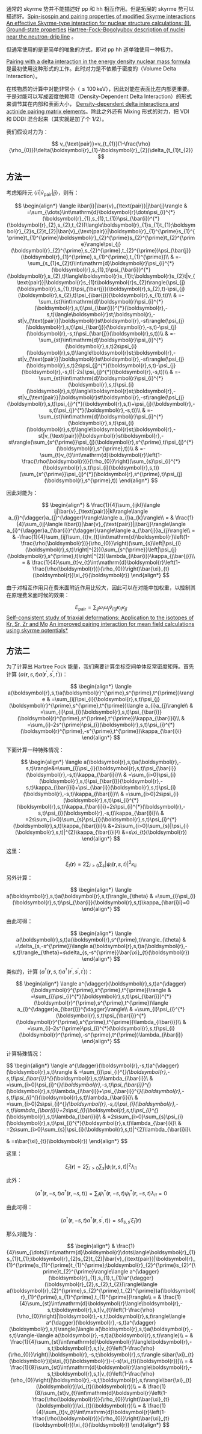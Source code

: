通常的 skyrme 势并不能描述好 pp 和 hh 相互作用。但是拓展的 skyrme 势可以描述好。[Spin-isospin and pairing properties of modified Skyrme interactions](zotero://select/items/@vangiaiSpinisospinPairingProperties1981) [An effective Skyrme-type interaction for nuclear structure calculations: (I). Ground-state properties](zotero://select/items/@waroquierEffectiveSkyrmetypeInteraction1983) [Hartree-Fock-Bogolyubov description of nuclei near the neutron-drip line](zotero://select/items/@dobaczewskiHartreeFockBogolyubovDescriptionNuclei1984) 。

但通常使用的是更简单的唯象的方式，即对 pp hh 道单独使用一种核力。

[Pairing with a delta interaction in the energy density nuclear mass formula](zotero://select/items/@tondeurPairingDeltaInteraction1979) 是最初使用这种形式的工作。此时对力是不依赖于密度的（Volume Delta Interaction）。

在核物质的计算中对能非常小（$\leq 100\,\text{keV}$），因此对能在表面比在内部更重要。于是对能可以写成密度依赖项（Density-Dependent Delta Interaction）的形式来调节其在内部和表面大小， [Density-dependent delta interactions and actinide pairing matrix elements](zotero://select/items/@chasmanDensitydependentDeltaInteractions1976)。除此之外还有 Mixing 形式的对力，把 VDI 和 DDDI 混合起来（其实就是加了个 $1/2$）。

我们假设对力为：

$$
v_{\text{pair}}=v_{t_{1}}(1-\frac{\rho}{\rho_{0}})\delta(\boldsymbol{r}_{1}-\boldsymbol{r}_{2})\delta_{t_{1}t_{2}}
$$

## 方法一

考虑矩阵元 $\langle i\bar{i}|\bar{v}_{\text{pair}}|j\bar{j}\rangle$，则有：

$$
\begin{align*}
\langle i\bar{i}|\bar{v}_{\text{pair}}|j\bar{j}\rangle & =\sum_{\dots}\int\mathrm{d}\boldsymbol{r}\dots\psi_{i}^{*}(\boldsymbol{r}_{1},s_{1},t_{1})\psi_{\bar{i}}^{*}(\boldsymbol{r}_{2},s_{2},t_{2})\langle\boldsymbol{r}_{1}s_{1}t_{1};\boldsymbol{r}_{2}s_{2}t_{2}|\bar{v}_{\text{pair}}|\boldsymbol{r}_{1}^{\prime}s_{1}^{\prime}t_{1}^{\prime}\boldsymbol{r}_{2}^{\prime}s_{2}^{\prime}t_{2}^{\prime}\rangle\psi_{j}(\boldsymbol{r}_{2}^{\prime},s_{2}^{\prime},t_{2}^{\prime})\psi_{\bar{j}}(\boldsymbol{r}_{1}^{\prime},s_{1}^{\prime},t_{1}^{\prime})\\
 & =-\sum_{s_{1}s_{2}t}\int\mathrm{d}\boldsymbol{r}\psi_{i}^{*}(\boldsymbol{r},s_{1},t)\psi_{\bar{i}}^{*}(\boldsymbol{r},s_{2},t)\langle\boldsymbol{r}s_{1}t;\boldsymbol{r}s_{2}t|v_{\text{pair}}|\boldsymbol{r}s_{1}t\boldsymbol{r}s_{2}t\rangle(\psi_{j}(\boldsymbol{r},s_{1},t)\psi_{\bar{j}}(\boldsymbol{r},s_{2},t)-\psi_{j}(\boldsymbol{r},s_{2},t)\psi_{\bar{j}}(\boldsymbol{r},s_{1},t))\\
 & =-\sum_{st}\int\mathrm{d}\boldsymbol{r}\psi_{i}^{*}(\boldsymbol{r},s,t)\psi_{\bar{i}}^{*}(\boldsymbol{r},-s,t)\langle\boldsymbol{r}st;\boldsymbol{r},-st|v_{\text{pair}}|\boldsymbol{r}st\boldsymbol{r},-st\rangle(\psi_{j}(\boldsymbol{r},s,t)\psi_{\bar{j}}(\boldsymbol{r},-s,t)-\psi_{j}(\boldsymbol{r},-s,t)\psi_{\bar{j}}(\boldsymbol{r},s,t))\\
 & =-\sum_{st}\int\mathrm{d}\boldsymbol{r}\psi_{i}^{*}(\boldsymbol{r},s,t)2s\psi_{i}(\boldsymbol{r},s,t)\langle\boldsymbol{r}st;\boldsymbol{r},-st|v_{\text{pair}}|\boldsymbol{r}st\boldsymbol{r},-st\rangle(\psi_{j}(\boldsymbol{r},s,t)2s\psi_{j}^{*}(\boldsymbol{r},s,t)-\psi_{j}(\boldsymbol{r},-s,t)(-2s)\psi_{j}^{*}(\boldsymbol{r},-s,t))\\
 & =-\sum_{st}\int\mathrm{d}\boldsymbol{r}\psi_{i}^{*}(\boldsymbol{r},s,t)\psi_{i}(\boldsymbol{r},s,t)\langle\boldsymbol{r}st;\boldsymbol{r},-st|v_{\text{pair}}|\boldsymbol{r}st\boldsymbol{r},-st\rangle(\psi_{j}(\boldsymbol{r},s,t)\psi_{j}^{*}(\boldsymbol{r},s,t)+\psi_{j}(\boldsymbol{r},-s,t)\psi_{j}^{*}(\boldsymbol{r},-s,t))\\
 & =-\sum_{st}\int\mathrm{d}\boldsymbol{r}\psi_{i}^{*}(\boldsymbol{r},s,t)\psi_{i}(\boldsymbol{r},s,t)\langle\boldsymbol{r}st;\boldsymbol{r},-st|v_{\text{pair}}|\boldsymbol{r}st\boldsymbol{r},-st\rangle(\sum_{s^{\prime}}\psi_{j}(\boldsymbol{r},s^{\prime},t)\psi_{j}^{*}(\boldsymbol{r},s^{\prime},t))\\
 & =-\sum_{t}v_{t}\int\mathrm{d}\boldsymbol{r}\left(1-\frac{\rho(\boldsymbol{r})}{\rho_{0}}\right)(\sum_{s}\psi_{i}^{*}(\boldsymbol{r},s,t)\psi_{i}(\boldsymbol{r},s,t))(\sum_{s^{\prime}}\psi_{j}^{*}(\boldsymbol{r},s^{\prime},t)\psi_{j}(\boldsymbol{r},s^{\prime},t))
\end{align*}
$$

因此对能为：

$$
\begin{align*}
 & \frac{1}{4}\sum_{ijkl}\langle ij|\bar{v}_{\text{pair}}|kl\rangle\langle a_{i}^{\dagger}a_{j}^{\dagger}\rangle\langle a_{l}a_{k}\rangle\\
= & \frac{1}{4}\sum_{ij}\langle i\bar{i}|\bar{v}_{\text{pair}}|j\bar{j}\rangle\langle a_{i}^{\dagger}a_{\bar{i}}^{\dagger}\rangle\langle a_{\bar{j}}a_{j}\rangle\\
= & -\frac{1}{4}\sum_{ij}\sum_{t}v_{t}\int\mathrm{d}\boldsymbol{r}\left(1-\frac{\rho(\boldsymbol{r})}{\rho_{0}}\right)(\sum_{s}\left|\psi_{i}(\boldsymbol{r},s,t)\right|^{2})(\sum_{s^{\prime}}\left|\psi_{j}(\boldsymbol{r},s^{\prime},t)\right|^{2})\lambda_{i\bar{i}}\kappa_{j\bar{j}}\\
= & \frac{1}{4}\sum_{t}v_{t}\int\mathrm{d}\boldsymbol{r}\left(1-\frac{\rho(\boldsymbol{r})}{\rho_{0}}\right)\bar{\xi}_{t}(\boldsymbol{r})\xi_{t}(\boldsymbol{r})
\end{align*}
$$

由于对相互作用只在费米面附近作用比较大，因此可以在对能中加权重，以控制其在原理费米面时候的效果：

$$
E_{\text{pair}}=\sum_{ij}\omega_{i}\omega_{j}\bar{v}_{i\bar{i}j\bar{j}}\kappa_{i\bar{i}}\kappa_{j\bar{j}}
$$
[Self-consistent study of triaxial deformations: Application to the isotopes of Kr, Sr, Zr and Mo](zotero://select/items/@boncheSelfconsistentStudyTriaxial1985) 
[An improved pairing interaction for mean field calculations using skyrme potentials*](zotero://select/items/@kriegerImprovedPairingInteraction1990)

## 方法二

为了计算出 Hartree Fock 能量，我们需要计算坐标空间单体反常密度矩阵。首先计算 $\langle a (\boldsymbol{r}, s, t) a (\boldsymbol{r}^{\prime}, s^{\prime}, t^{\prime})\rangle$：

$$
\begin{align*}
\langle a(\boldsymbol{r},s,t)a(\boldsymbol{r}^{\prime},s^{\prime},t^{\prime})\rangle & =\sum_{ij}\psi_{i}(\boldsymbol{r},s,t)\psi_{j}(\boldsymbol{r}^{\prime},s^{\prime},t^{\prime})\langle a_{i}a_{j}\rangle\\
 & =\sum_{i}\psi_{i}(\boldsymbol{r},s,t)\psi_{\bar{i}}(\boldsymbol{r}^{\prime},s^{\prime},t^{\prime})\kappa_{\bar{i}i}\\
 & =\sum_{i}-2s^{\prime}\psi_{i}(\boldsymbol{r},s,t)\psi_{i}^{*}(\boldsymbol{r}^{\prime},-s^{\prime},t^{\prime})\kappa_{\bar{i}i}
\end{align*}
$$

下面计算一种特殊情况：

$$
\begin{align*}
 \langle a(\boldsymbol{r},s,t)a(\boldsymbol{r},-s,t)\rangle&=\sum_{i}\psi_{i}(\boldsymbol{r},s,t)\psi_{\bar{i}}(\boldsymbol{r},-s,t)\kappa_{\bar{i}i}\\
 & =\sum_{i>0}\psi_{i}(\boldsymbol{r},s,t)\psi_{\bar{i}}(\boldsymbol{r},-s,t)\kappa_{\bar{i}i}+\psi_{\bar{i}}(\boldsymbol{r},s,t)\psi_{i}(\boldsymbol{r},-s,t)\kappa_{i\bar{i}}\\
 & =\sum_{i>0}2s\psi_{i}(\boldsymbol{r},s,t)\psi_{i}^{*}(\boldsymbol{r},s,t)\kappa_{\bar{i}i}+2s\psi_{i}^{*}(\boldsymbol{r},-s,t)\psi_{i}(\boldsymbol{r},-s,t)\kappa_{\bar{i}i}\\
 & =2s\sum_{i>0}\sum_{s}\psi_{i}(\boldsymbol{r},s,t)\psi_{i}^{*}(\boldsymbol{r},s,t)\kappa_{\bar{i}i}\\
&=2s\sum_{i>0}\sum_{s}|\psi_{i}(\boldsymbol{r},s,t)|^{2}\kappa_{\bar{i}i}\\
&=s\xi_{t}(\boldsymbol{r})
\end{align*}
$$

这里：

$$
\xi_{t}(\boldsymbol{r})=2\sum_{i>0}\sum_{s}|\psi_{i}(\boldsymbol{r},s,t)|^{2}\kappa_{\bar{i}i}
$$

另外计算：

$$
\begin{align*}
\langle a(\boldsymbol{r},s,t)a(\boldsymbol{r},s,t)\rangle_{\theta} & =\sum_{i}\psi_{i}(\boldsymbol{r},s,t)\psi_{\bar{i}}(\boldsymbol{r},s,t)\kappa_{\bar{i}i}=0
\end{align*}
$$

由此可得：

$$
\begin{align*}
\langle a(\boldsymbol{r},s,t)a(\boldsymbol{r},s^{\prime},t)\rangle_{\theta} & =\delta_{s,-s^{\prime}}\langle a(\boldsymbol{r},s,t)a(\boldsymbol{r},-s,t)\rangle_{\theta}=s\delta_{s,-s^{\prime}}\bar{\xi}_{t}(\boldsymbol{r})
\end{align*}
$$

类似的，计算 $\langle a^{\dagger}(\boldsymbol{r}, s, t) a^{\dagger}(\boldsymbol{r}^{\prime}, s^{\prime}, t^{\prime})\rangle$：

$$
\begin{align*}
\langle a^{\dagger}(\boldsymbol{r},s,t)a^{\dagger}(\boldsymbol{r}^{\prime},s^{\prime},t^{\prime})\rangle & =\sum_{i}\psi_{i}^{*}(\boldsymbol{r},s,t)\psi_{\bar{i}}^{*}(\boldsymbol{r}^{\prime},s^{\prime},t^{\prime})\langle a_{i}^{\dagger}a_{\bar{i}}^{\dagger}\rangle\\
 & =\sum_{i}\psi_{i}^{*}(\boldsymbol{r},s,t)\psi_{\bar{i}}^{*}(\boldsymbol{r}^{\prime},s^{\prime},t^{\prime})\lambda_{i\bar{i}}\\
 & =\sum_{i}-2s^{\prime}\psi_{i}^{*}(\boldsymbol{r},s,t)\psi_{i}(\boldsymbol{r}^{\prime},-s^{\prime},t^{\prime})\lambda_{i\bar{i}}
\end{align*}
$$

计算特殊情况：

$$
\begin{align*}
\langle a^{\dagger}(\boldsymbol{r},-s,t)a^{\dagger}(\boldsymbol{r},s,t)\rangle & =\sum_{i}\psi_{i}^{*}(\boldsymbol{r},-s,t)\psi_{\bar{i}}^{*}(\boldsymbol{r},s,t)\lambda_{i\bar{i}}\\
 & =\sum_{i>0}\psi_{i}^{*}(\boldsymbol{r},-s,t)\psi_{\bar{i}}^{*}(\boldsymbol{r},s,t)\lambda_{i\bar{i}}+\psi_{\bar{i}}^{*}(\boldsymbol{r},-s,t)\psi_{i}^{*}(\boldsymbol{r},s,t)\lambda_{\bar{i}i}\\
 & =\sum_{i>0}2s\psi_{i}^{*}(\boldsymbol{r},-s,t)\psi_{i}(\boldsymbol{r},-s,t)\lambda_{\bar{i}i}+2s\psi_{i}(\boldsymbol{r},s,t)\psi_{i}^{*}(\boldsymbol{r},s,t)\lambda_{\bar{i}i}\\
 & =2s\sum_{i>0}\sum_{s}\psi_{i}(\boldsymbol{r},s,t)\psi_{i}^{*}(\boldsymbol{r},s,t)\lambda_{\bar{i}i}\\
 & =2s\sum_{i>0}\sum_{s}|\psi_{i}(\boldsymbol{r},s,t)|^{2}\lambda_{\bar{i}i}\\

 & =s\bar{\xi}_{t}(\boldsymbol{r})
\end{align*}
$$

这里：

$$
\bar{\xi}_{t}(\boldsymbol{r})=2\sum_{i>0}\sum_{s}\left|\psi_{i}(\boldsymbol{r},s,t)\right|^{2}\lambda_{\bar{i}i}
$$

此外：

$$
\langle a^{\dagger}(\boldsymbol{r},-s,t)a^{\dagger}(\boldsymbol{r},-s,t)\rangle=\sum_{i}\psi_{i}^{*}(\boldsymbol{r},-s,t)\psi_{\bar{i}}^{*}(\boldsymbol{r},-s,t)\lambda_{i\bar{i}}=0
$$

由此可得：

$$
\langle a^{\dagger}(\boldsymbol{r},-s,t)a^{\dagger}(\boldsymbol{r},s^{\prime},t)\rangle=s\delta_{s,s^{\prime}}\bar{\xi}_{t}(\boldsymbol{r})
$$

那么对能为：

$$
\begin{align*}
 & \frac{1}{4}\sum_{\dots}\int\mathrm{d}\boldsymbol{r}\dots\langle\boldsymbol{r}_{1}s_{1}t_{1};\boldsymbol{r}_{2}s_{2}t_{2}|\bar{v}_{\text{pair}}|\boldsymbol{r}_{1}^{\prime}s_{1}^{\prime}t_{1}^{\prime};\boldsymbol{r}_{2}^{\prime}s_{2}^{\prime}t_{2}^{\prime}\rangle\langle a^{\dagger}(\boldsymbol{r}_{1},s_{1},t_{1})a^{\dagger}(\boldsymbol{r}_{2},s_{2},t_{2})\rangle\langle a(\boldsymbol{r}_{2}^{\prime},s_{2}^{\prime},t_{2}^{\prime})a(\boldsymbol{r}_{1}^{\prime},s_{1}^{\prime},t_{1}^{\prime})\rangle\\
= & \frac{1}{4}\sum_{st}\int\mathrm{d}\boldsymbol{r}\langle\boldsymbol{r},-s,t;\boldsymbol{r},s,t|v_{t}\left(1-\frac{\rho}{\rho_{0}}\right)|\boldsymbol{r},-s,t;\boldsymbol{r},s,t\rangle\langle a^{\dagger}(\boldsymbol{r},-s,t)a^{\dagger}(\boldsymbol{r},s,t)\rangle(\langle a(\boldsymbol{r},s,t)a(\boldsymbol{r},-s,t)\rangle-\langle a(\boldsymbol{r},-s,t)a(\boldsymbol{r},s,t)\rangle)\\
= & \frac{1}{4}\sum_{st}\int\mathrm{d}\boldsymbol{r}\langle\boldsymbol{r},-s,t;\boldsymbol{r},s,t|v_{t}\left(1-\frac{\rho}{\rho_{0}}\right)|\boldsymbol{r},-s,t;\boldsymbol{r},s,t\rangle s\bar{\xi}_{t}(\boldsymbol{r})[s\xi_{t}(\boldsymbol{r})-(-s)\xi_{t}(\boldsymbol{r})]\\
= & \frac{1}{8}\sum_{st}\int\mathrm{d}\boldsymbol{r}\langle\boldsymbol{r},-s,t;\boldsymbol{r},s,t|v_{t}\left(1-\frac{\rho}{\rho_{0}}\right)|\boldsymbol{r},-s,t;\boldsymbol{r},s,t\rangle\bar{\xi}_{t}(\boldsymbol{r})\xi_{t}(\boldsymbol{r})\\
= & \frac{1}{8}\sum_{st}v_{t}\int\mathrm{d}\boldsymbol{r}\left(1-\frac{\rho(\boldsymbol{r})}{\rho_{0}}\right)\bar{\xi}_{t}(\boldsymbol{r})\xi_{t}(\boldsymbol{r})\\
= & \frac{1}{4}\sum_{t}v_{t}\int\mathrm{d}\boldsymbol{r}\left(1-\frac{\rho(\boldsymbol{r})}{\rho_{0}}\right)\bar{\xi}_{t}(\boldsymbol{r})\xi_{t}(\boldsymbol{r})
\end{align*}
$$

